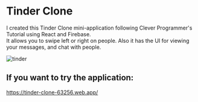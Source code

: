# Tinder Clone

I created this Tinder Clone mini-application following Clever Programmer's Tutorial using React and Firebase.
</br>
It allows you to swipe left or right on people.
Also it has the UI for viewing your messages, and chat with people.

![tinder](https://user-images.githubusercontent.com/29714385/93674557-50825f00-fab4-11ea-81db-4e830035ae40.PNG)



## If you want to try the application:
https://tinder-clone-63256.web.app/
